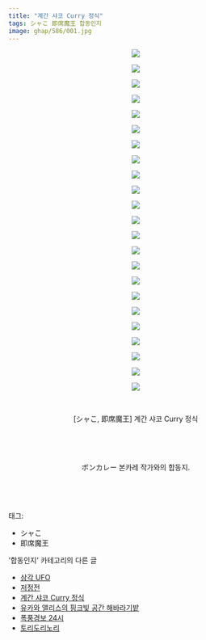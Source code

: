 ```yaml
---
title: "계간 샤코 Curry 정식"
tags: シャこ 即席魔王 합동인지
image: ghap/586/001.jpg
---
```

<div class="article">
<p style="text-align: center; clear: none; float: none;"><img src="{{ site.nasurl }}/ghap/586/001.jpg"/></p>
<p style="text-align: center; clear: none; float: none;"><img src="{{ site.nasurl }}/ghap/586/002.jpg"/></p>
<p style="text-align: center; clear: none; float: none;"><img src="{{ site.nasurl }}/ghap/586/003.jpg"/></p>
<p style="text-align: center; clear: none; float: none;"><img src="{{ site.nasurl }}/ghap/586/004.jpg"/></p>
<p style="text-align: center; clear: none; float: none;"><img src="{{ site.nasurl }}/ghap/586/005.jpg"/></p>
<p style="text-align: center; clear: none; float: none;"><img src="{{ site.nasurl }}/ghap/586/006.jpg"/></p>
<p style="text-align: center; clear: none; float: none;"><img src="{{ site.nasurl }}/ghap/586/007.jpg"/></p>
<p style="text-align: center; clear: none; float: none;"><img src="{{ site.nasurl }}/ghap/586/008.jpg"/></p>
<p style="text-align: center; clear: none; float: none;"><img src="{{ site.nasurl }}/ghap/586/009.jpg"/></p>
<p style="text-align: center; clear: none; float: none;"><img src="{{ site.nasurl }}/ghap/586/010.jpg"/></p>
<p style="text-align: center; clear: none; float: none;"><img src="{{ site.nasurl }}/ghap/586/011.jpg"/></p>
<p style="text-align: center; clear: none; float: none;"><img src="{{ site.nasurl }}/ghap/586/012.jpg"/></p>
<p style="text-align: center; clear: none; float: none;"><img src="{{ site.nasurl }}/ghap/586/013.jpg"/></p>
<p style="text-align: center; clear: none; float: none;"><img src="{{ site.nasurl }}/ghap/586/014.jpg"/></p>
<p style="text-align: center; clear: none; float: none;"><img src="{{ site.nasurl }}/ghap/586/015.jpg"/></p>
<p style="text-align: center; clear: none; float: none;"><img src="{{ site.nasurl }}/ghap/586/016.jpg"/></p>
<p style="text-align: center; clear: none; float: none;"><img src="{{ site.nasurl }}/ghap/586/017.jpg"/></p>
<p style="text-align: center; clear: none; float: none;"><img src="{{ site.nasurl }}/ghap/586/018.jpg"/></p>
<p style="text-align: center; clear: none; float: none;"><img src="{{ site.nasurl }}/ghap/586/019.jpg"/></p>
<p style="text-align: center; clear: none; float: none;"><img src="{{ site.nasurl }}/ghap/586/020.jpg"/></p>
<p style="text-align: center; clear: none; float: none;"><img src="{{ site.nasurl }}/ghap/586/021.jpg"/></p>
<p style="text-align: center; clear: none; float: none;"><img src="{{ site.nasurl }}/ghap/586/022.jpg"/></p>
<p style="text-align: center; clear: none; float: none;"><img src="{{ site.nasurl }}/ghap/586/023.jpg"/></p>
<p style="text-align: center; clear: none; float: none;"><br/></p>
<p style="text-align: center; clear: none; float: none;">[シャこ, 即席魔王] 계간 샤코 Curry 정식</p>
<p style="text-align: center; clear: none; float: none;"><br/></p>
<p style="text-align: center; clear: none; float: none;"><br/></p>
<p style="text-align: center; clear: none; float: none;">ボンカレー 본카레 작가와의 합동지.</p>
<p style="text-align: center; clear: none; float: none;"><br/></p>
<p><br/></p>
</div><div class="tagTrail">
<p>태그: </p>
<ul>
<li>シャこ</li>
<li>即席魔王</li>
</ul>
</div><div class="another">
<p>'합동인지' 카테고리의 다른 글</p>
<ul>
<li><a href="/2016-07-10-ghap_814">삼각 UFO</a></li>
<li><a href="/2016-06-27-ghap_590">저정전</a></li>
<li><a href="/2016-06-27-ghap_586">계간 샤코 Curry 정식</a></li>
<li><a href="/2016-06-24-ghap_541">유카와 앨리스의 핑크빛 공간 해바라기밭</a></li>
<li><a href="/2016-06-21-ghap_463">폭풍경보 24시</a></li>
<li><a href="/2016-06-21-ghap_398">토리도리노리</a></li>
</ul>
</div><div class="cb_module cb_fluid">
<div class="cb_wrt cb_profile">
</div><!-- commentList close -->
</div>
